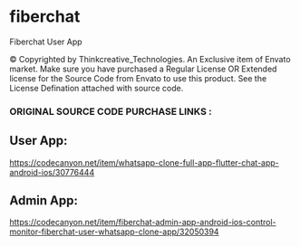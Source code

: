 # fiberchat

Fiberchat User App

© Copyrighted by Thinkcreative_Technologies. An Exclusive item of Envato market. Make sure you have purchased a Regular License OR Extended license for the Source Code from Envato to use this product. See the License Defination attached with source code.

### ORIGINAL SOURCE CODE PURCHASE LINKS :

## User App:

https://codecanyon.net/item/whatsapp-clone-full-app-flutter-chat-app-android-ios/30776444

## Admin App:

https://codecanyon.net/item/fiberchat-admin-app-android-ios-control-monitor-fiberchat-user-whatsapp-clone-app/32050394
